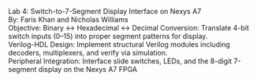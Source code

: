 Lab 4: Switch-to-7-Segment Display Interface on Nexys A7  
By: Faris Khan and Nicholas Williams  
Objective: Binary ↔ Hexadecimal ↔ Decimal Conversion: Translate 4-bit switch inputs (0–15) into proper segment patterns for display.   
Verilog-HDL Design: Implement structural Verilog modules including decoders, multiplexers, and verify via simulation.  
Peripheral Integration: Interface slide switches, LEDs, and the 8-digit 7-segment display on the Nexys A7 FPGA  
